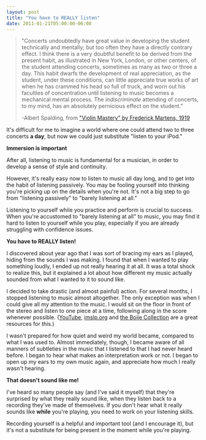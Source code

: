 ```yaml
---
layout: post
title: "You have to REALLY listen"
date: 2011-01-21T05:00:00-06:00
---
```



> "Concerts undoubtedly have great value in developing the student technically and mentally; but too often they have a directly contrary effect. I think there is a very doubtful benefit to be derived from the present habit, as illustrated in New York, London, or other centers, of the student attending concerts, sometimes as many as two or three a day. This habit dwarfs the development of real appreciation, as the student, under these conditions, can little appreciate true works of art when he has crammed his head so full of truck, and worn out his faculties of concentration until listening to music becomes a mechanical mental process. The _indiscriminate_ attending of concerts, to my mind, has an absolutely pernicious effect on the student."
>
> -Albert Spalding, from <a href="http://www.gutenberg.org/ebooks/15535">"Violin Mastery" by Frederick Martens, 1919</a>


It's difficult for me to imagine a world where one could attend two to three concerts **a day**, but now we could just substitute "listen to your iPod."


**Immersion is important**


After all, listening to music is fundamental for a musician, in order to develop a sense of style and continuity. 


However, it's really easy now to listen to music all day long, and to get into the habit of listening passively. You may be fooling yourself into thinking you're picking up on the details when you're not. It's not a big step to go from "listening passively" to "barely listening at all."


Listening to yourself while you practice and perform is crucial to success. When you're accustomed to "barely listening at all" to music, you may find it hard to listen to yourself while you play, especially if you are already struggling with confidence issues.


**You have to REALLY listen!**



I discovered about year ago that I was sort of bracing my ears as I played, hiding from the sounds I was making. I found that when I wanted to play something loudly, I ended up not really hearing it at all. It was a total shock to realize this, but it explained a lot about how different my music actually sounded from what I wanted to it to sound like.


I decided to take drastic (and almost painful) action. For several months, I stopped listening to music almost altogether. The only exception was when I could give all my attention to the music. I would sit on the floor in front of the stereo and listen to one piece at a time, following along in the score whenever possible. (<a href="http://www.youtube.com/">YouTube</a>, <a href="http://imslp.org/">imslp.org</a> and <a href="http://www.muslib.se/ebibliotek/boije/indexeng.htm">the Boije Collection</a> are a great resources for this.)


I wasn't prepared for how quiet and weird my world became, compared to what I was used to. Almost immediately, though, I became aware of all manners of subtleties in the music that I listened to that I had never heard before. I began to hear what makes an interpretation work or not. I began to open up my ears to my own music again, and appreciate how much I really wasn't hearing.


**That doesn't sound like me!**


I've heard so many people say (and I've said it myself) that they're surprised by what they really sound like, when they listen back to a recording they've made of themselves. If you don't hear what it really sounds like **while** you're playing, you need to work on your listening skills.


Recording yourself is a helpful and important tool (and I encourage it), but it's not a substitute for being present in the moment while you're playing.
